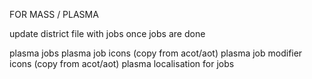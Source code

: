 FOR MASS / PLASMA

update district file with jobs once jobs are done

plasma jobs
plasma job icons (copy from acot/aot)
plasma job modifier icons (copy from acot/aot)
plasma localisation for jobs